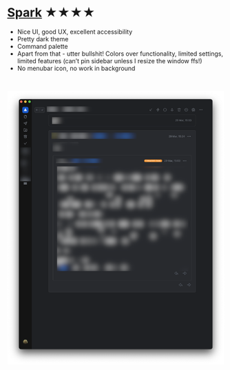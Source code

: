 # [Spark](https://sparkmailapp.com) ★★★★


- Nice UI, good UX, excellent accessibility
- Pretty dark theme
- Command palette
- Apart from that - utter bullshit! Colors over functionality, limited settings, limited features (can’t pin sidebar unless I resize the window ffs!)
- No menubar icon, no work in background


<br>

![Screenshot](spark.png)
